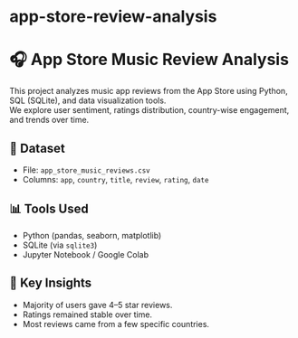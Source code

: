 # app-store-review-analysis

# 🎧 App Store Music Review Analysis

This project analyzes music app reviews from the App Store using Python, SQL (SQLite), and data visualization tools.  
We explore user sentiment, ratings distribution, country-wise engagement, and trends over time.

## 📁 Dataset
- File: `app_store_music_reviews.csv`
- Columns: `app`, `country`, `title`, `review`, `rating`, `date`

## 📊 Tools Used
- Python (pandas, seaborn, matplotlib)
- SQLite (via `sqlite3`)
- Jupyter Notebook / Google Colab

## 🧠 Key Insights
- Majority of users gave 4–5 star reviews.
- Ratings remained stable over time.
- Most reviews came from a few specific countries.
